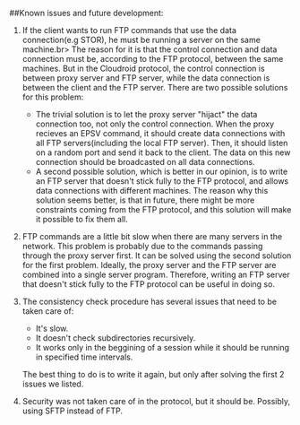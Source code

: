 ##Known issues and future development:
1. If the client wants to run FTP commands that use the data connection(e.g STOR), he must be running a server on the same machine.br>
   The reason for it is that the control connection and data connection must be, according to the FTP protocol, between the same  machines. But in the Cloudroid protocol, the control connection is between proxy server and FTP server, while the data connection is between the client and the FTP server.
   There are two possible solutions for this problem:
   - The trivial solution is to let the proxy server "hijact" the data connection too, not only the control connection.
     When the proxy recieves an EPSV command, it should create data connections with all FTP servers(including the local FTP server). Then, it should listen on a random port and
     send it back to the client. The data on this new connection should be broadcasted on all data connections.
   - A second possible solution, which is better in our opinion, is to write an FTP server that doesn't stick fully to the FTP protocol, and allows data connections with different
     machines.
     The reason why this solution seems better, is that in future, there might be more constraints coming from the FTP protocol, and this solution will make it possible to fix them all.

2. FTP commands are a little bit slow when there are many servers in the network. This problem is probably due to the commands passing through the proxy server first.
   It can be solved using the second solution for the first problem. Ideally, the proxy server and the FTP server are combined into a single server program. Therefore, writing an FTP server
   that doesn't stick fully to the FTP protocol can be useful in doing so.
   
3. The consistency check procedure has several issues that need to be taken care of:
   - It's slow.
   - It doesn't check subdirectories recursively.
   - It works only in the beggining of a session while it should be running in specified time intervals.
   
   The best thing to do is to write it again, but only after solving the first 2 issues we listed.

4. Security was not taken care of in the protocol, but it should be. Possibly, using SFTP instead of FTP.
